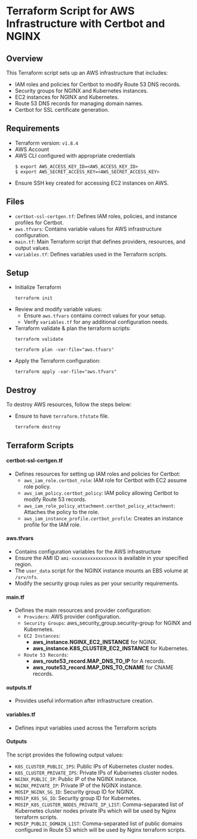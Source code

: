 # Terraform Script for AWS Infrastructure with Certbot and NGINX

## Overview
This Terraform script sets up an AWS infrastructure that includes:

* IAM roles and policies for Certbot to modify Route 53 DNS records.
* Security groups for NGINX and Kubernetes instances.
* EC2 instances for NGINX and Kubernetes.
* Route 53 DNS records for managing domain names.
* Certbot for SSL certificate generation.

## Requirements

* Terraform version: `v1.8.4`
* AWS Account
* AWS CLI configured with appropriate credentials
  ```
  $ export AWS_ACCESS_KEY_ID=<AWS_ACCESS_KEY_ID>
  $ export AWS_SECRET_ACCESS_KEY=<AWS_SECRET_ACCESS_KEY>
  ```
* Ensure SSH key created for accessing EC2 instances on AWS.

## Files
* `certbot-ssl-certgen.tf`: Defines IAM roles, policies, and instance profiles for Certbot.
* `aws.tfvars`: Contains variable values for AWS infrastructure configuration.
* `main.tf`: Main Terraform script that defines providers, resources, and output values.
* `variables.tf`: Defines variables used in the Terraform scripts.

## Setup
* Initialize Terraform
  ```
  terraform init
  ```
* Review and modify variable values:
  * Ensure `aws.tfvars` contains correct values for your setup.
  * Verify `variables.tf` for any additional configuration needs.
* Terraform validate & plan the terraform scripts:
  ```
  terraform validate
  ```
  ```
  terraform plan -var-file="aws.tfvars"
  ```
* Apply the Terraform configuration:
  ```
  terraform apply -var-file="aws.tfvars"
  ```

## Destroy
To destroy AWS resources, follow the steps below:
* Ensure to have `terraform.tfstate` file.
  ```
  terraform destroy
  ```

## Terraform Scripts

#### certbot-ssl-certgen.tf
* Defines resources for setting up IAM roles and policies for Certbot:
  * `aws_iam_role.certbot_role`: IAM role for Certbot with EC2 assume role policy.
  * `aws_iam_policy.certbot_policy`: IAM policy allowing Certbot to modify Route 53 records.
  * `aws_iam_role_policy_attachment.certbot_policy_attachment`: Attaches the policy to the role.
  * `aws_iam_instance_profile.certbot_profile`: Creates an instance profile for the IAM role.

#### aws.tfvars
* Contains configuration variables for the AWS infrastructure
* Ensure the AMI ID `ami-xxxxxxxxxxxxxxxxx` is available in your specified region.
* The `user_data` script for the NGINX instance mounts an EBS volume at `/srv/nfs`.
* Modify the security group rules as per your security requirements.

#### main.tf
* Defines the main resources and provider configuration:
  * `Providers`: AWS provider configuration.
  * `Security Groups`: aws_security_group.security-group for NGINX and Kubernetes.
  * `EC2 Instances`:
    * **aws_instance.NGINX_EC2_INSTANCE** for NGINX.
    * **aws_instance.K8S_CLUSTER_EC2_INSTANCE** for Kubernetes.
  * `Route 53 Records`:
    * **aws_route53_record.MAP_DNS_TO_IP** for A records.
    * **aws_route53_record.MAP_DNS_TO_CNAME** for CNAME records.

#### outputs.tf
* Provides useful information after infrastructure creation.

#### variables.tf
* Defines input variables used across the Terraform scripts

#### Outputs
The script provides the following output values:

* `K8S_CLUSTER_PUBLIC_IPS`: Public IPs of Kubernetes cluster nodes.
* `K8S_CLUSTER_PRIVATE_IPS`: Private IPs of Kubernetes cluster nodes.
* `NGINX_PUBLIC_IP`: Public IP of the NGINX instance.
* `NGINX_PRIVATE_IP`: Private IP of the NGINX instance.
* `MOSIP_NGINX_SG_ID`: Security group ID for NGINX.
* `MOSIP_K8S_SG_ID`: Security group ID for Kubernetes.
* `MOSIP_K8S_CLUSTER_NODES_PRIVATE_IP_LIST`: Comma-separated list of Kubernetes cluster nodes private IPs which will be used by Nginx terraform scripts.
* `MOSIP_PUBLIC_DOMAIN_LIST`: Comma-separated list of public domains configured in Route 53 which will be used by Nginx terraform scripts.
